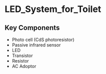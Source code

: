 # LED_System_for_Toilet



## Key Components
- Photo cell (CdS photoresistor)
- Passive infrared sensor
- LED
- Transistor
- Resistor
- AC Adoptor
